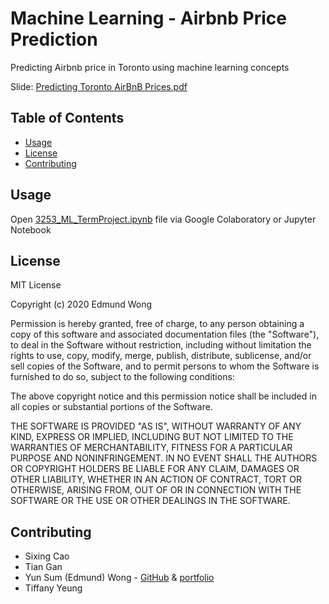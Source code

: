 # Machine Learning - Airbnb Price Prediction
Predicting Airbnb price in Toronto using machine learning concepts

Slide: [Predicting Toronto AirBnB Prices.pdf](https://github.com/wesycool/ML-Airbnb-Price-Prediction/raw/master/Predicting%20Toronto%20AirBnB%20Prices.pdf)

## Table of Contents
* [Usage](#usage)
* [License](#license)
* [Contributing](#contributing)


## Usage
Open [3253_ML_TermProject.ipynb](https://github.com/wesycool/ML-Airbnb-Price-Prediction/blob/master/3253_ML_TermProject.ipynb) file via Google Colaboratory or Jupyter Notebook

## License
MIT License

Copyright (c) 2020 Edmund Wong

Permission is hereby granted, free of charge, to any person obtaining a copy
of this software and associated documentation files (the "Software"), to deal
in the Software without restriction, including without limitation the rights
to use, copy, modify, merge, publish, distribute, sublicense, and/or sell
copies of the Software, and to permit persons to whom the Software is
furnished to do so, subject to the following conditions:

The above copyright notice and this permission notice shall be included in all
copies or substantial portions of the Software.

THE SOFTWARE IS PROVIDED "AS IS", WITHOUT WARRANTY OF ANY KIND, EXPRESS OR
IMPLIED, INCLUDING BUT NOT LIMITED TO THE WARRANTIES OF MERCHANTABILITY,
FITNESS FOR A PARTICULAR PURPOSE AND NONINFRINGEMENT. IN NO EVENT SHALL THE
AUTHORS OR COPYRIGHT HOLDERS BE LIABLE FOR ANY CLAIM, DAMAGES OR OTHER
LIABILITY, WHETHER IN AN ACTION OF CONTRACT, TORT OR OTHERWISE, ARISING FROM,
OUT OF OR IN CONNECTION WITH THE SOFTWARE OR THE USE OR OTHER DEALINGS IN THE
SOFTWARE.

## Contributing
- Sixing Cao 
- Tian Gan
- Yun Sum (Edmund) Wong - [GitHub](https://github.com/wesycool) & [portfolio](https://wesycool-portfolio.herokuapp.com/)
- Tiffany Yeung